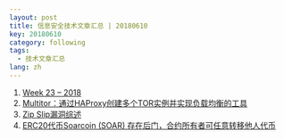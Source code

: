 ```yaml
---
layout: post
title: 信息安全技术文章汇总 | 20180610
key: 20180610
category: following
tags:
  - 技术文章汇总
lang: zh
---
```

1. [Week 23 – 2018](https://thisweekin4n6.com/2018/06/11/week-23-2018/)
2. [Multitor：通过HAProxy创建多个TOR实例并实现负载均衡的工具](http://www.freebuf.com/sectool/173389.html)
3. [Zip Slip漏洞综述](http://xz.aliyun.com/t/2382)
4. [ERC20代币Soarcoin (SOAR) 存在后门，合约所有者可任意转移他人代币](https://mp.weixin.qq.com/s/LvLMJHUg-O5G37TQ9y4Gxg)